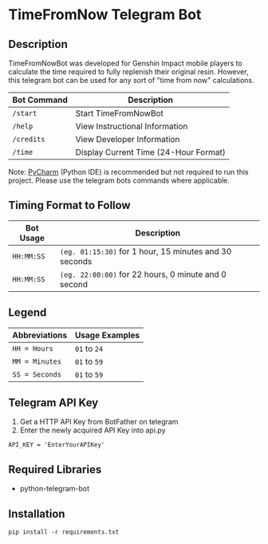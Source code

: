 # TimeFromNow Telegram Bot

## Description
TimeFromNowBot was developed for Genshin Impact mobile players to calculate the time required to fully replenish their original resin.
However, this telegram bot can be used for any sort of "time from now" calculations.

| Bot Command | Description |
| --- | --- |
| `/start` | Start TimeFromNowBot |
| `/help` | View Instructional Information |
| `/credits` | View Developer Information |
| `/time` | Display Current Time (24-Hour Format) |

 Note: [PyCharm](https://www.jetbrains.com/pycharm/) (Python IDE) is recommended but not required to run this project.
 Please use the telegram bots commands where applicable.

## Timing Format to Follow

| Bot Usage | Description |
| --- | --- |
| `HH:MM:SS` | `(eg. 01:15:30)` for 1 hour, 15 minutes and 30 seconds |
| `HH:MM:SS` | `(eg. 22:00:00)` for 22 hours, 0 minute and 0 second |

## Legend

| Abbreviations | Usage Examples |
| --- | --- |
| `HH = Hours` | `01` to `24` |
| `MM = Minutes` | `01` to `59` |
| `SS = Seconds` | `01` to `59` |

## Telegram API Key
1. Get a HTTP API Key from BotFather on telegram
2. Enter the newly acquired API Key into api.py
```
API_KEY = 'EnterYourAPIKey'
```

## Required Libraries
- python-telegram-bot

## Installation
```
pip install -r requirements.txt
```
